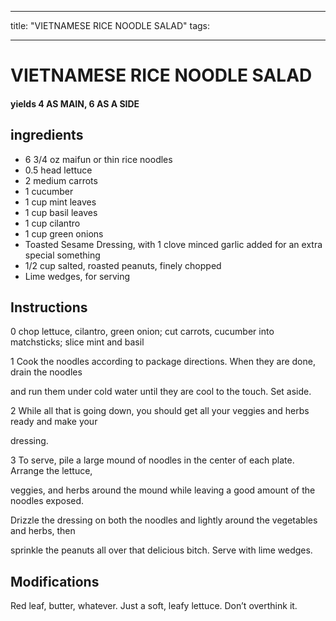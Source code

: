 
---
title: "VIETNAMESE RICE NOODLE SALAD"
tags:

---
# VIETNAMESE RICE NOODLE SALAD



#### yields  4 AS MAIN, 6 AS A SIDE


## ingredients
* 6 3/4 oz maifun or thin rice noodles 
* 0.5 head lettuce 
* 2 medium carrots 
* 1 cucumber 
* 1 cup mint leaves 
* 1 cup basil leaves 
* 1 cup cilantro 
* 1 cup green onions 
* Toasted Sesame Dressing, with 1 clove minced garlic added for an extra special something 
* 1/2 cup salted, roasted peanuts, finely chopped 
* Lime wedges, for serving 



## Instructions
0 chop lettuce, cilantro, green onion; cut carrots, cucumber into matchsticks; slice mint and basil

1 Cook the noodles according to package directions. When they are done, drain the noodles

and run them under cold water until they are cool to the touch. Set aside.

2 While all that is going down, you should get all your veggies and herbs ready and make your

dressing.

3 To serve, pile a large mound of noodles in the center of each plate. Arrange the lettuce,

veggies, and herbs around the mound while leaving a good amount of the noodles exposed.

Drizzle the dressing on both the noodles and lightly around the vegetables and herbs, then

sprinkle the peanuts all over that delicious bitch. Serve with lime wedges.



## Modifications
Red leaf, butter, whatever. Just a soft, leafy lettuce. Don’t overthink it.




